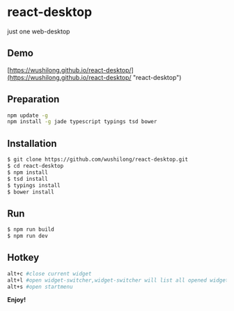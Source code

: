 # react-desktop
just one web-desktop
## Demo
 [https://wushilong.github.io/react-desktop/](https://wushilong.github.io/react-desktop/ "react-desktop")
 
## Preparation
```bash
npm update -g
npm install -g jade typescript typings tsd bower
```
## Installation
```bash
$ git clone https://github.com/wushilong/react-desktop.git
$ cd react-desktop
$ npm install
$ tsd install
$ typings install
$ bower install
``` 
## Run
```bash
$ npm run build
$ npm run dev
```
## Hotkey
```bash
alt+c #close current widget
alt+l #open widget-switcher,widget-switcher will list all opened widget
alt+s #open startmenu
```
**Enjoy!**